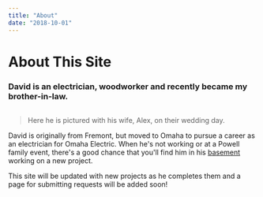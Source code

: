 ```yaml
---
title: "About"
date: "2018-10-01"
---
```


# About This Site

### David is an electrician, woodworker and recently became my brother-in-law.

<img src="/static/47f10aebd6e5bd6ce894054e4069fe13/2eba8/ProfilePic.webp" alt="" class="img-responsive">

>Here he is pictured with his wife, Alex, on their wedding day.<br/>

David is originally from Fremont, but moved to Omaha to pursue a career as an electrician for Omaha Electric. When he's not working or at a Powell family event, there's a good chance that you'll find him in his [basement](/md/Basement) working on a new project.

This site will be updated with new projects as he completes them and a page for submitting requests will be added soon!
